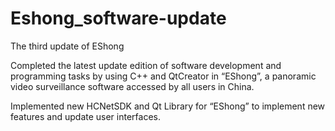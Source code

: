 # Eshong_software-update
The third update of EShong

Completed the latest update edition of software development and programming tasks by using C++ and QtCreator in “EShong”, a panoramic video surveillance software accessed by all users in China.

Implemented new HCNetSDK and Qt Library for “EShong” to implement new features and update user interfaces.

